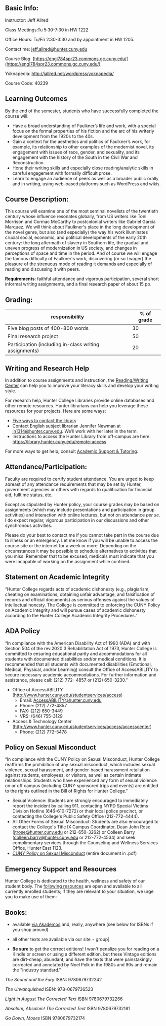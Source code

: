 ## Basic Info:
Instructor: Jeff Allred

Class Meetings:Tu 5:30-7:30 in HW 1222

Office Hours: Tu/Fri 2:30-3:30 and by appointment in HW 1205. 

Contact me: [jeff.allred@hunter.cuny.edu](mailto:jeff.allred@hunter.cuny.edu)

Course Blog: [https://engl784spr23.commons.gc.cuny.edu/](https://engl784spr23.commons.gc.cuny.edu/)

Yoknapedia: http://jallred.net/wordpress/yoknapedia/

Course Code: 40239

## **Learning Outcomes**

By the end of the semester, students who have successfully completed the course will:

- Have a broad understanding of Faulkner’s life and work, with a special focus on the formal properties of his fiction and the arc of his writerly development from the 1920s to the 40s.
- Gain a context for the aesthetics and politics of Faulkner’s work, for example, its relationship to other examples of the modernist novel, its engagement with issues of race, gender, and sexuality, and its engagement with the history of the South in the Civil War and Reconstruction.
- Hone their writing skills and especially close reading/analytic skills in careful engagement with formally difficult prose.
- Learn to engage an audience of peers as well as a broader public orally and in writing, using web-based platforms such as WordPress and wikis.

## **Course Description:**
This course will examine one of the most seminal novelists of the twentieth century whose influence resonates globally, from US writers like Toni Morrison and Cormac McCarthy to postcolonial writers like Gabriel Garcia Marquez. We will think about Faulkner's place in the long development of the novel genre, but also (and especially) the way his work illuminates crucial social, economic, and political developments of the early 20th century: the long aftermath of slavery in Southern life, the gradual and uneven progress of modernization in US society, and changes in perceptions of space and time in the period. And of course we will engage the famous difficulty of Faulkner's work, discovering (or so I wager) the pleasure of the strenuous mode of reading it demands and especially of reading and discussing it with peers.

**Requirements**: faithful attendance and vigorous participation, several short informal writing assignments, and a final research paper of about 15 pp. 





## **Grading:**

| **responsibility**                                     | **% of grade** |
| ------------------------------------------------------ | -------------- |
| Five blog posts of 400-800 words                       | 30            |
| Final research project                                 | 50             |
| Participation (including in-class writing assignments) | 20             |


## Writing and Research Help

In addition to course assignments and instruction, the [Reading/Writing Center](http://www.hunter.cuny.edu/rwc) can help you to improve your literacy skills and develop your writing style.

For research help, Hunter College Libraries provide online databases and other remote resources. Hunter librarians can help you leverage these resources for your projects. Here are some ways:

- [Five ways to contact the librar](https://library.hunter.cuny.edu/ask-a-librarian)y
- Contact English subject librarian Jennifer Newman at jn1314@hunter.cuny.edu. We’ll work with her later in the term.
- Instructions to access the Hunter Library from off-campus are here: https://library.hunter.cuny.edu/remote-access.

For more ways to get help, consult [Academic Support & Tutoring](http://www.hunter.cuny.edu/onestop/advising/academic-support-tutoring-1).

## Attendance/Participation:

Faculty are required to certify student attendance. You are urged to keep abreast of any attendance requirements that may be set by Hunter, government agencies or others with regards to qualification for financial aid, fulltime status, etc.

Except as stipulated by Hunter policy, your course grades may be based on assignments (which may include presentations and participation in group activities) and interaction with online lectures, but not on attendance *per se*. I do expect regular, vigorous participation in our discussions and other synchronous activities.

Please do your best to contact me if you cannot take part in the course due to illness or an emergency. Let me know if you will be unable to access the course site or the internet for a week or more. Depending on the circumstances it may be possible to schedule alternatives to activities that you miss. Remember that to be excused, medicals must indicate that you were incapable of working on the assignment while confined.

## Statement on Academic Integrity

“Hunter College regards acts of academic dishonesty (e.g., plagiarism, cheating on examinations, obtaining unfair advantage, and falsification of records and official documents) as serious offenses against the values of intellectual honesty. The College is committed to enforcing the CUNY Policy on Academic Integrity and will pursue cases of academic dishonesty according to the Hunter College Academic Integrity Procedures.”

## ADA Policy

“In compliance with the American Disability Act of 1990 (ADA) and with Section 504 of the rev.2020 3 Rehabilitation Act of 1973, Hunter College is committed to ensuring educational parity and accommodations for all students with documented disabilities and/or medical conditions. It is recommended that all students with documented disabilities (Emotional, Medical, Physical, and/or Learning) consult the Office of AccessABILITY to secure necessary academic accommodations. For further information and assistance, please call: (212) 772- 4857 or (212) 650-3230.”


- Office of AccessABILITY (http://www.hunter.cuny.edu/studentservices/access)
    - Email: AccessABILITY@hunter.cuny.edu
    - Phone: (212) 772-4857
    - FAX: (212) 650-3449
    - VRS: (646) 755-3129
- Access & Technology Center (http://www.hunter.cuny.edu/studentservices/access/accesscenter)
    - Phone: (212) 772-5478
    
## Policy on Sexual Misconduct

“In compliance with the CUNY Policy on Sexual Misconduct, Hunter College reaffirms the prohibition of any sexual misconduct, which includes sexual violence, sexual harassment, and gender-based harassment retaliation against students, employees, or visitors, as well as certain intimate relationships. Students who have experienced any form of sexual violence on or off campus (including CUNY-sponsored trips and events) are entitled to the rights outlined in the Bill of Rights for Hunter College."

- Sexual Violence: Students are strongly encouraged to immediately report the incident by calling 911, contacting NYPD Special Victims Division Hotline (646-610-7272) or their local police precinct, or contacting the College's Public Safety Office (212-772-4444).
- All Other Forms of Sexual Misconduct: Students are also encouraged to contact the College's Title IX Campus Coordinator, Dean John Rose (jtrose@hunter.cuny.edu or 212-650-3262) or Colleen Barry (colleen.barry@hunter.cuny.edu or 212-772-4534) and seek complimentary services through the Counseling and Wellness Services Office, Hunter East 1123.
- [CUNY Policy on Sexual Misconduct](https://www.cuny.edu/wp-content/uploads/sites/4/page-assets/about/administration/offices/ovsa/policies/Sexual-misconduct-8.30.18-PSM-2018-005.pdf) (entire document in .pdf)

## Emergency Support and Resources

Hunter College is dedicated to the health, wellness and safety of our student body. The [following resources](https://ww2.hunter.cuny.edu/students/student-life/emergency-support-and-resources/food-pantry-the-purple-apron/) are open and available to all currently enrolled students; if they are relevant to your situation, we urge you to make use of them:  


## Books:

* available [via Akademos](https://hunter.textbookx.com/institutional/index.php?action=browse#books/3676287/) and, really, anywhere (see below for ISBNs if you shop around) 

* all other texts are available via our site + group]. 
* **Be sure** to get the correct editions! I won't penalize you for reading on a Kindle or screen or using a different edition, but these Vintage editions are dirt-cheap, abundant, and have the texts that were painstakingly corrected and annotated by Noel Polk in the 1980s and 90s and remain the "industry standard."


*The Sound and the Fury* 
ISBN: 9780679732242

*The Unvanquished*
ISBN: 978-0679736523

*Light in August The Corrected Text*
ISBN 9780679732266

*Absalom, Absalom! The Corrected Text*
ISBN  9780679732181

*Go Down, Moses*
ISBN 9780679732174








